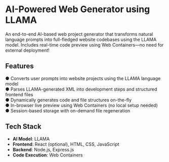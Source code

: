 # AI-Powered Web Generator using LLAMA

An end-to-end AI-based web project generator that transforms natural language prompts into full-fledged website codebases using the LLAMA model. Includes real-time code preview using Web Containers—no need for external deployment!

## Features

●  Converts user prompts into website projects using the LLAMA language model  
●  Parses LLAMA-generated XML into development steps and structured frontend files  
●  Dynamically generates code and file structures on-the-fly  
●  In-browser live preview using Web Containers (no local setup needed)  
●  Session-based storage with on-demand file regeneration

## Tech Stack

- **AI Model**: LLAMA
- **Frontend**: React (optional), HTML, CSS, JavaScript
- **Backend**: Node.js, Express.js
- **Code Execution**: Web Containers